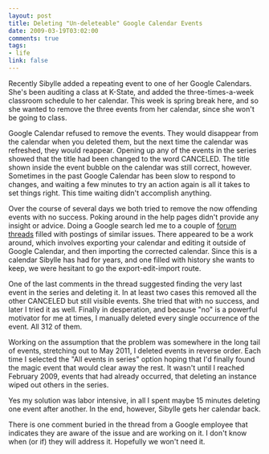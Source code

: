 ```yaml
--- 
layout: post
title: Deleting "Un-deleteable" Google Calendar Events
date: 2009-03-19T03:02:00
comments: true
tags:
- life
link: false
---
```

Recently Sibylle added a repeating event to one of her Google Calendars. She's been auditing a class at K-State, and added the three-times-a-week classroom schedule to her calendar. This week is spring break here, and so she wanted to remove the three events from her calendar, since she won't be going to class.

Google Calendar refused to remove the events. They would disappear from the calendar when you deleted them, but the next time the calendar was refreshed, they would reappear. Opening up any of the events in the series showed that the title had been changed to the word CANCELED. The title shown inside the event bubble on the calendar was still correct, however. Sometimes in the past Google Calendar has been slow to respond to changes, and waiting a few minutes to try an action again is all it takes to set things right. This time waiting didn't accomplish anything.

Over the course of several days we both tried to remove the now offending events with no success. Poking around in the help pages didn't provide any insight or advice. Doing a Google search led me to a couple of <a title="Unable to Complete the Deletion of an Event in Google" href="http://www.google.com/support/forum/p/Calendar/thread?tid=06ed341be8e829ab&amp;hl=en&amp;fid=06ed341be8e829ab0004657d004f3852" target="_blank">forum threads</a> filled with postings of similar issues. There appeared to be a work around, which involves exporting your calendar and editing it outside of Google Calendar, and then importing the corrected calendar. Since this is a calendar Sibylle has had for years, and one filled with history she wants to keep, we were hesitant to go the export-edit-import route.

One of the last comments in the thread suggested finding the very last event in the series and deleting it. In at least two cases this removed all the other CANCELED but still visible events. She tried that with no success, and later I tried it as well. Finally in desperation, and because "no" is a powerful motivator for me at times, I manually deleted every single occurrence of the event. All 312 of them.

Working on the assumption that the problem was somewhere in the long tail of events, stretching out to May 2011, I deleted events in reverse order. Each time I selected the "All events in series" option hoping that I'd finally found the magic event that would clear away the rest. It wasn't until I reached February 2009, events that had already occurred, that deleting an instance wiped out others in the series.

Yes my solution was labor intensive, in all I spent maybe 15 minutes deleting one event after another. In the end, however, Sibylle gets her calendar back.

There is one comment buried in the thread from a Google employee that indicates they are aware of the issue and are working on it. I don't know when (or if) they will address it. Hopefully we won't need it.
